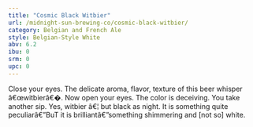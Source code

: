 ```yaml
---
title: "Cosmic Black Witbier"
url: /midnight-sun-brewing-co/cosmic-black-witbier/
category: Belgian and French Ale
style: Belgian-Style White
abv: 6.2
ibu: 0
srm: 0
upc: 0
---
```

Close your eyes. The delicate aroma, flavor, texture of this beer whisper â€œwitbierâ€�. Now open your eyes. The color is deceiving. You take another sip. Yes, witbier â€¦ but black as night. It is something quite peculiarâ€”BuT it is brilliantâ€”something shimmering and [not so] white.
